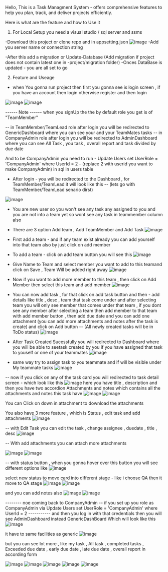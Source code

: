 Hello, This is a Task Managment System - offers comprehensive features to help you plan, track, and deliver projects efficiently.

Here is what are the feature and how to Use it 

1. For Local Setup you need a visual studio / sql server and ssms

-Download this project or clone repo and in appsetting.json
![image](https://github.com/user-attachments/assets/dc64c1a4-bb0d-4b5b-bb38-8becfc50d784)
-Add you server name or connection string 

-After this add a migration or Update-Database (Add migration if project does not contain latest one in -project/migration folder)
-Onces DataBase is updated - you are all set to go 

2. Feature and Useage 

- when You gonna run project then first you gonna see is login screen , if you have an account then login otherwise register and then login 

![image](https://github.com/user-attachments/assets/0d95de2e-b079-412a-ae6b-aca7ea9d287a)
![image](https://github.com/user-attachments/assets/944e197b-6fe9-48ff-b2b0-d628b9c19329)

------ Note ------ when you signUp the the by default role you get is of "TeamMember" 

-- in TeamMember/TeamLead role after login you will be redirected to GenericDashboard where you can see your and your TeamMates tasks 
-- in CompanyAdmin role after login you will be redirected to AdminDashboard where you can see All Task , you task , overall report and task divided by due date

And to be CompanyAdmin you need to run - Update Users set UserRole = 'CompanyAdmin' where UserId = 2 - (replace 2 with userid you want to make CompanyAdmin) in sql in users table

- After login - you will be redirected to the Dashboard , for TeamMember/TeamLead it will look like this -- (lets go with TeamMember/TeamLead senario dirst)

![image](https://github.com/user-attachments/assets/339091f0-f339-4d1e-85bf-37c9372cc6c7)

- You are new user so you won't see any task any assigned to you and you are not into a team yet so wont see any task in teammember column also
- There are 3 option  Add team , Add TeamMember and Add Task 
![image](https://github.com/user-attachments/assets/eaa424ab-5b0d-4d49-a753-a0c16f4fe529)

- First add a team - and if any team exist already you can add yourself into that team also by just click on add member 
- To add a team - click on add team button you will see this 
![image](https://github.com/user-attachments/assets/2c9ab3e7-9f6f-49e0-98c6-35624cd531b1)

- Give Name to Team and select member you want to add to this teamand click on Save , Team Will be added right away 
![image](https://github.com/user-attachments/assets/ca2ebb2d-3465-4541-b397-a2959f70f626)

- Now if you want to add more member to this team , then click on Add Member then select this team and add member 
![image](https://github.com/user-attachments/assets/b08baa8d-dfb0-4725-b51e-7a44b207313f)


- You can now add task , for that click on add task button and then - add details like title , desc , team that task come under and after selecting team you will only see member that comes under that team , if you dont see any member after selecting a team then add member to that team with add member button , then add due date and you can add one attachment (you can add more attachments and notes after the task is create) and click on Add button -- (All newly created tasks will be in ToDo status)
![image](https://github.com/user-attachments/assets/173be9db-a99f-4b93-940f-987481ed89e6)

- After Task Created Sucessfully you will redirected to Dashboard where you will be able to seetask created by you if you have assigned that task to youself or one of your teammates
![image](https://github.com/user-attachments/assets/dba34d60-8277-4454-83a4-b21f6363bc10)

- same way try to assign task to you teammate and if will be visible under My teammate tasks 
![image](https://github.com/user-attachments/assets/d0a74f16-0cf9-41b9-83b4-9108efa4d2b2)


-- now if you click on any of the task card you will redirected to task detail screen - which look like this
![image](https://github.com/user-attachments/assets/6157d2fd-2bad-4e3c-b67b-43d84de2444c)
here you have title , description and then you have two accordion Attachments and notes which contains all the attachments and notes this task have 
![image](https://github.com/user-attachments/assets/04d98e7c-2b6e-4658-9e0c-a3a59b69292e)
![image](https://github.com/user-attachments/assets/0594ee22-f0c8-4979-8730-706b30c7dfe0)

You can Click on down in attachment to download the attachments

You also have 3 more feature , which is Status , edit task and add attachments
![image](https://github.com/user-attachments/assets/7c494ab1-0397-4918-8dbd-a8c6c538d595)

-- with Edit Task you can edit the task , change assignee , duedate , title , desc
![image](https://github.com/user-attachments/assets/6b74a310-5e77-4223-b969-9b18e2705eec)

-- With add attachments you can attach more attachments 

![image](https://github.com/user-attachments/assets/50119552-e49a-46fe-b541-2ca72306478f)
![image](https://github.com/user-attachments/assets/de3875e3-121d-4573-95b9-8d6a0f96bc03)

-- with status button , when you gonna hover over this button you will see different options like 
![image](https://github.com/user-attachments/assets/684be523-af59-46c4-91b1-e3f25be4e2cd)

select new status to move card into different stage - like i choose QA then it move to QA stage
![image](https://github.com/user-attachments/assets/0254c457-4288-43db-b5d9-e10f83104dbf)
![image](https://github.com/user-attachments/assets/05de36c9-06d4-4a1e-b060-e9291b8f73c6)

and you can add notes also 
![image](https://github.com/user-attachments/assets/772260f0-f4b9-4c57-916f-aa69778eeeb9)
![image](https://github.com/user-attachments/assets/7970d380-59ab-4746-88ff-d6a02ea88689)

-------- noe coming back to CompanyAdmin -- if you set up you role as CompanyAdmin via Update Users set UserRole = 'CompanyAdmin' where UserId = 2 -----------
and then you log in with that credentials then you will see AdminDashboard instead GenericDashBoard Which will look like this
![image](https://github.com/user-attachments/assets/f8da3f7a-11e4-4cb0-93d3-596cff77704f)

it have to same facilities as generic ![image](https://github.com/user-attachments/assets/1e308cc5-6b54-4f13-ac6a-a5e847ebccc1)

but you can see lot more , like my task ,  All task , completed tasks , Exceeded due date , early due date , late due date , overall report in according form

![image](https://github.com/user-attachments/assets/62168846-fa8d-4ea2-b8eb-9573e7a62375)
![image](https://github.com/user-attachments/assets/1870a336-a584-4c5f-a226-c9ab3f1a6de0)
![image](https://github.com/user-attachments/assets/273f6513-3d3a-498f-9b8e-1dcc252d2336)
![image](https://github.com/user-attachments/assets/ff1401ff-4f26-46e2-bd29-9d12628f8579)
![image](https://github.com/user-attachments/assets/479123f1-f77f-4ee3-94c2-0f612c3b2f3e)
